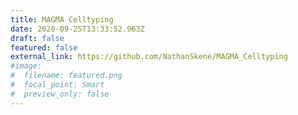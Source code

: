 ```yaml
---
title: MAGMA Celltyping
date: 2020-09-25T13:33:52.963Z
draft: false
featured: false
external_link: https://github.com/NathanSkene/MAGMA_Celltyping
#image:
#  filename: featured.png
#  focal_point: Smart
#  preview_only: false
---
```

